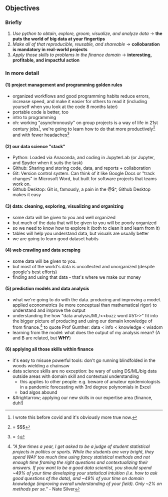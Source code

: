 ## Objectives 

### Briefly 
1.    _Use python to obtain, explore, groom, visualize, and analyze data_ &rightarrow;  **the puts the world of big data at your fingertips**
2.    _Make all of that reproducible, reusable, and shareable_ &rightarrow; **collobaration is mandatory in real-world projects**
3.    _Apply those skills to problems in the finance domain_ &rightarrow; **interesting, profitable, and impactful action**

### In more detail 

#### (1) project management and programming golden rules 

- organized workflows and good programming habits reduce errors, increase speed, and make it easier for others to read it (including yourself when you look at the code 8 months later)
- portable code is better, too 	 
- intro to programming	
- oh: working "asynchronously" on group projects is a way of life in 21st century jobs[^async21], we're going to learn how to do that more productively[^produc] and with fewer headaches[^headache]

[^async21]: I wrote this before covid and it's obviously more true now.
[^produc]: = \$\$\$
[^headache]: = :) 

#### (2) our data science "stack" 

- Python: Loaded via Anaconda, and coding in JupyterLab (or Jupyter, and Spyder when it suits the task)
- Github: Sharing and storing code, data, and reports + collaboration
- Git: Version control system. Can think of it like Google Docs or "track changes" in Microsoft Word, but built for software projects that teams work on.  
- Github Desktop: Git is, famously, a pain in the @$^, Github Desktop makes it easy

#### (3) data: cleaning, exploring, visualizing and organizing 

- some data will be given to you and well organized
- but much of the data that will be given to you will be poorly organized
- so we need to know how to explore it (both to clean it and learn from it)
- tables will help you understand data, but visuals are usually better
- we are going to learn good dataset habits
 
#### (4) web crawling and data scraping 

- some data will be given to you.
- but most of the world's data is uncollected and unorganized (despite google's best efforts)
- finding and using that data - that's where we make our money	

#### (5) prediction models and data analysis 

- what we're going to do with the data. producing and improving a model. applied econometrics (ie more conceptual than mathematical rigor) to understand and improve the output
- understanding the how "data analysis/ML/<<buzz word #51>>" fit into the bigger picture of producing and using our domain knowledge of from finance.[^nate] to quote Prof Gunther: data < info < knowledge < wisdom
- learning from the model:  what does the output of my analysis mean? (A and B are related, but **WHY**) 	

[^nate]: _"A few times a year, I get asked to be a judge of student statistical projects in politics or sports. While the students are very bright, they spend WAY too much time using fancy statistical methods and not enough time framing the right questions and contextualizing their answers. If you want to be a good data scientist, you should spend ~49% of your time developing your statistical intuition (i.e. how to ask good questions of the data), and ~49% of your time on domain knowledge (improving overall understanding of your field). Only ~2% on methods per se."_ - Nate Silver

#### (6) applying all those skills within finance 

- it's easy to misuse powerful tools: don't go running blindfolded in the woods wielding a chainsaw
- data science skills are no exception: be wary of using DS/ML/big data outside areas with domain skill and contextual understanding
    - this applies to other people: e.g. beware of amateur epidemiologists in a pandemic forecasting with 3rd degree polynomials in Excel
    - bad algos abound
- &#rightarrow; applying our new skills in our expertise area (finance, duh!)

